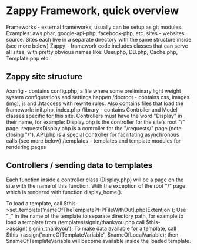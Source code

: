 Zappy Framework, quick overview
===============================

Frameworks - external frameworks, usually can be setup as git modules. Examples: aws.phar, google-api-php, facebook-php, etc.
sites - websites source. Sites each live in a separate directory with the same structure inside (see more below)
Zappy - framework code includes classes that can serve all sites, with pretty obvious names like: User.php, DB.php, Cache.php, Template.php etc.



Zappy site structure
--------------------

/config - contains config.php, a file where some preliminary light weight system configurations and settings happen
/docroot - contains css, images (img), js and .htaccess with rewrite rules. Also contains files that load the framework: init.php, index.php
/library - contains Controller and Model classes specific for this site. Controllers must have the word "Display" in their name,
		for example: Display.php is the controller for the site's root "/" page, requestsDisplay.php is a controller for the "/requests/" page (note closing "/").
		API.php is a special controller for facilitating asynchronous calls (see more below)
/templates - templates and template modules for rendering pages


Controllers / sending data to templates
----------------------------------------

Each function inside a controller class (Display.php) will be a page on the site with the name of this function. With the exception of the root "/" page
which is rendered with function display_home().

To load a template, call $this->set_template('nameOfTheTemplatePHPFileWithOut[.php]Extention'); Use "_" in the name of the template to separate directory path, for example to load a template from /templates/signin/thankyou.php call $this->assign('signin_thankyou');
To make data available for a template, call $this->assign('nameOfTemplateVariable', $nameOfLocalVariable); then $nameOfTemplateVariable will become available inside the loaded template.